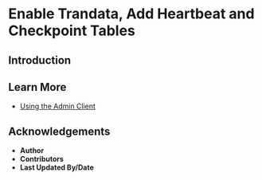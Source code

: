 # Enable Trandata, Add Heartbeat and Checkpoint Tables

## Introduction


## Learn More
* [Using the Admin Client](https://docs.oracle.com/en/middleware/goldengate/core/21.1/admin/getting-started-oracle-goldengate-process-interfaces.html#GUID-84B33389-0594-4449-BF1A-A496FB1EDB29)

## Acknowledgements
* **Author**
* **Contributors**
* **Last Updated By/Date**
